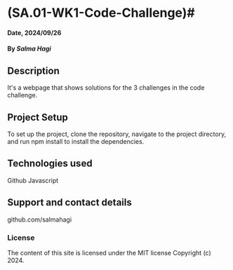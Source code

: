 # (SA.01-WK1-Code-Challenge)#

#### Date, 2024/09/26

#### By *Salma Hagi*

## Description
It's a webpage that shows solutions for the 3 challenges in the code challenge.

## Project Setup
To set up the project, clone the repository, 
navigate to the project directory, and run npm install to install the dependencies.

## Technologies used
Github
Javascript

## Support and contact details
github.com/salmahagi

### License
The content of this site is licensed under the MIT license
Copyright (c) 2024.



















